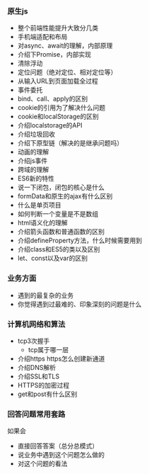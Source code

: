### 原生js
- 整个前端性能提升大致分几类
- 手机端适配和布局
- 对async、await的理解，内部原理
- 介绍下Promise，内部实现
- 清除浮动
- 定位问题（绝对定位、相对定位等）
- 从输入URL到页面加载全过程
- 事件委托
- bind、call、apply的区别
- cookie的引用为了解决什么问题
- cookie和localStorage的区别
- 介绍localstorage的API
- 介绍垃圾回收
- 介绍下原型链（解决的是继承问题吗）
- 动画的理解
- 介绍js事件
- 跨域的理解
- ES6新的特性
- 说一下闭包，闭包的核心是什么
- formData和原生的ajax有什么区别
- 什么是单页项目
- 如何判断一个变量是不是数组
- html语义化的理解
- 介绍箭头函数和普通函数的区别
- 介绍defineProperty方法，什么时候需要用到
- 介绍class和ES5的类以及区别
- let、const以及var的区别


### 业务方面

- 遇到的最复杂的业务
- 你觉得遇到过最难的、印象深刻的问题是什么


### 计算机网络和算法

- tcp3次握手  
    - tcp属于哪一层
- 介绍https  https怎么创建新通道
- 介绍DNS解析
- 介绍SSL和TLS
- HTTPS的加密过程
- get和post有什么区别


### 回答问题常用套路

如果会
- 直接回答答案（总分总模式）
- 说业务中遇到这个问题怎么做的
- 对这个问题的看法